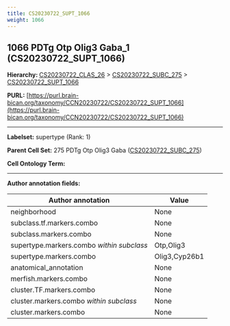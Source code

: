 ```yaml
---
title: CS20230722_SUPT_1066
weight: 1066
---
```

## 1066 PDTg Otp Olig3 Gaba_1 (CS20230722_SUPT_1066)
<b>Hierarchy: </b>
[CS20230722_CLAS_26](../CS20230722_CLAS_26) >
[CS20230722_SUBC_275](../CS20230722_SUBC_275) >
[CS20230722_SUPT_1066](../CS20230722_SUPT_1066)

**PURL:** [https://purl.brain-bican.org/taxonomy/CCN20230722/CS20230722_SUPT_1066](https://purl.brain-bican.org/taxonomy/CCN20230722/CS20230722_SUPT_1066)

---


**Labelset:** supertype (Rank: 1)

**Parent Cell Set:** 275 PDTg Otp Olig3 Gaba ([CS20230722_SUBC_275](../CS20230722_SUBC_275))



**Cell Ontology Term:** 

[MARKER GENES.]: #


---

[TRANSFERRED ANNOTATIONS.]: #


[AUTHOR ANNOTATION FIELDS.]: #


**Author annotation fields:**

| Author annotation | Value |
|-------------------|-------|
|neighborhood|None|
|subclass.tf.markers.combo|None|
|subclass.markers.combo|None|
|supertype.markers.combo _within subclass_|Otp,Olig3|
|supertype.markers.combo|Olig3,Cyp26b1|
|anatomical_annotation|None|
|merfish.markers.combo|None|
|cluster.TF.markers.combo|None|
|cluster.markers.combo _within subclass_|None|
|cluster.markers.combo|None|
